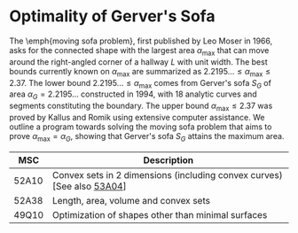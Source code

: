 # Optimality of Gerver's Sofa

The \emph{moving sofa problem}, first published by Leo Moser in 1966, asks for the connected shape with the largest area $\alpha_{\max}$ that can move around the right-angled corner of a hallway $L$ with unit width. The best bounds currently known on $\alpha_{\max}$ are summarized as $2.2195\dots \leq \alpha_{\max} \leq 2.37$. The lower bound $2.2195\dots \leq \alpha_{\max}$ comes from Gerver's sofa $S_G$ of area $\alpha_G = 2.2195\dots$ constructed in 1994, with 18 analytic curves and segments constituting the boundary. The upper bound $\alpha_{\max} \leq 2.37$ was proved by Kallus and Romik using extensive computer assistance. We outline a program towards solving the moving sofa problem that aims to prove $\alpha_{\max} = \alpha_G$, showing that Gerver's sofa $S_G$ attains the maximum area.

| MSC   | Description                                                                                                                                            |
| ----- | ------------------------------------------------------------------------------------------------------------------------------------------------------ |
| 52A10 | Convex sets in $2$ dimensions (including convex curves) [See also [53A04](https://mathscinet.ams.org/mathscinet/msc/msc2020.html?t=53A04&btn=Current)] |
| 52A38 | Length, area, volume and convex sets                                                                                                                   |
| 49Q10 | Optimization of shapes other than minimal surfaces                                                                                                     |